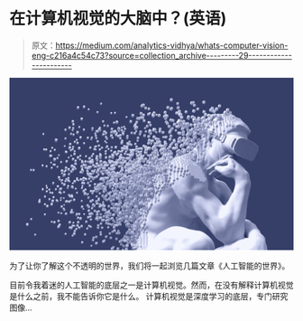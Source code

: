 # 在计算机视觉的大脑中？(英语)

> 原文：<https://medium.com/analytics-vidhya/whats-computer-vision-eng-c216a4c54c73?source=collection_archive---------29----------------------->

![](img/da45af0e50c4995c8a8da597df4e659d.png)

为了让你了解这个不透明的世界，我们将一起浏览几篇文章《人工智能的世界》。

目前令我着迷的人工智能的底层之一是计算机视觉。然而，在没有解释计算机视觉是什么之前，我不能告诉你它是什么。
计算机视觉是深度学习的底层，专门研究图像…